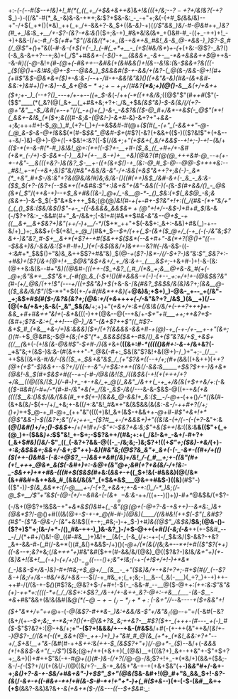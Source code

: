 +:-*(_-(_--#(*_$--+!&)+!_#(*(_((_+_/+$&+&++&_)&_+!&(((+/&;--$?-+$?+/&!&?(-+?_$_)-)-((/&"-#(*_&_-&)&-&-+*+;&:$?+$&-&:_-_-+"+;&(-(+#_$_(_&&/&)--+"-/+$(_+*()(*&)_++(_+_/+-&&+?-&_$+((&-*&)-*+)(_(/$"&&_)&/-#-@&#++_)&?(#_+_)&:&_+__/+-$?-(&?-*&:&(_)($+;&-+)_#&*&!&(&*_+()&#-#_-((+_-++)+!_-+)+&&-(/+:-#_/-$_(+#+"$"(/&(&/(*+:+_(&-+&*+&_#&!_&-&_@-*&&-)_)$?-$_#(/_@$"+(_)+"&((_-#-&-(+$(+(-_)_(-#(_+*+__-_(+$(#&/&*_)_+-(+_(+&:-@$?-_&?()(-&_&-&++?--+;&)+(_/$"+#_&&*-(-$()-+__(&&&+_-&+-__-*&+&&&++$_@++&--&-#_)((-@_-&!+*_(_#_-(@+(-#&++--_&#&(+(&#&&()+!(&--&!&:(*&-_$&&+?&(((-_($(@()_+-*&!_#&;_@_+-$---@&&_)_$&&&#($-+-&&/+(&?-(_@(&-/&&-@+!(#+(+#$"&$-@&*&+($_)+-&:&*-/--+*-/_#-+_-&_&!&"&)()((+_&"&-&)(#&_-(&+&#-&&:+)&#+)()+:&)-_-&_&+*_@&$-*+;+-+_($+/(#&?__(*&;+)(@()-__&__&(+/+&++($+;+-_)_(--+?()_---+/+-+--((+_$-&_(-/++_(-*((++&/&;_((@$"$"(#_++#_($"(-($$"____(*(_&?(@(_&+__(_+#&+&;+?+:_/&_+$&*(&$"&)-$-&_(&/(/_(+?-@+"&"__-$_/&#(+--+"(/(_-+()+(_)-&-_-&$?&(($-@_#+/&*-+&$(-_@$"(*+!(_&&+-&!&_(*($+;&((*(#_-&;&-(@&!-)-&+#-_&)-&+?+"+_&&-_+;&;+++#+!-$_@_)_#_(+?-(_)+/-+&$_&_#-#(@+_($(#(_-(+"_(-&&++"-@-(_@_&-$-&-@+!&_&$(*(#-$_$&"_@&#-$+_(#$?(-&?(+&&+(($-)(($?&!$"+(+&--+_-_&/-)&)-@+)-@+*(*(-+$&!+:&?((-$(/_(&*+;+"(*+$&+(_&/+&&$--+!+;-)-$+!-$(_&/+*_(($-*(+-&-#(*-#_)&!&!_@+:(*+!(-$?+-__+#-_($_&_((_+#+/+-&#(+&*_(-/+)-$-$&*-(-)__&)+(+-__&-+)+__+&)(@&?(#(@(@_+++&#-@_--+(+-*-+&"-__&(((+&?-)&(&?_$-__+-((+(&+$()-+_(&:-@_#_$-@--_@_@-$+*+*&:--_#&!_+-*(-+&+;&)$"&/(#&"+&&/&-&"-/+:_&&(+&$"&++?+;&(-)-_&*(*_+&"_#+$-/&:&"+?&(_@&/&!_#_)&;&/&-()(_(#(++)&$_/&#-&+(-_&_-_&:&-($_$_$_(+?-(&?_+(--$&*+((*&#&:$"+:_)&+&"+(&"-&_&((-)(*-_(_&_-$(#+&&/()_-_@&(&*(_$"_/(*++&-+)--_+_$_&+#&((&-)_@+/_-&__@-*-_()_$&:(_+$(_&$_@_-&;&(&&+*-)-&-$_$(-$"&*&+++_$&;(@(@_)&!(#-+(+-#+-$?&"+!+:((_/(#&-(*+"&/+"(_(_()_$&:($&/&$()$"-+-_-((-&&&&_&&$&$++(@$"+!+/--&$-)+#+#_$_/&-&(-/$?+?&:-_-&&#(#+"_&-/&&+;(-&!+#(#&*+$_#&-&"&--@+$_-+((__&+__&+$&?+)&"(++/-)+__/-*_/($+*_++"+$(-&$+:_&+:-&&)+#&(_)-+--&/+)_)+;_&&$_+_(-$(+&!_+_@_/(#&*_$-*-$+/(++(_$-(&+($_@+/_(-+_(-(-/&"&;$?&+-)&"&?_#-$+__&+*(+$?+-+#(*_$&++$($&*(--&+#+"-&(*+?(@()+"((---$&&+)&/-&&/&:($+#-#+)_)(*(-&$(&&/+)&*+-_-&?_#(-_/&-&$-((-+:&#+*_$&$()+"&)&_&++$$?+#&"&)_$(@-*+*(*$?-)&*-/(/-$+?-)&"&:$"_$&?+:-+_#&)+($?(/&+(@+!+__$_@&"&$+&+/_+_/&:&+-_(___&$+;-*+&+#-)+!-&-(&:(@++&:&(&*_--#+"&)(_(@&#_-(((_++_-($_+&?_(_#_/(*&_+;&__@+&-&_#(+(-_@+;&"&*+__$$"&+_(-#(@_&_(-$+!()(#+&&&-+_$($-)-(+--_+:+/+!+-(@&$&?&"(#-(+/_@&/(++!$"(---+/((+$&"&)+$(*+&-&-/&*(#&?_$&$&/&(&*_)&?+;(&&__@-_(_($_&&/&/$"_/($-*+"+$((+_-/+#(#&*++&)(_+__@&)&;+$+)_)-@&-_+--_+(/&"-_+;&$+#_$(#($-/&?&(&?+;(@&:+/(+&_++_++(-/_-&"&?+?_/&$_)(&__+)(/--(@(+&/+&+;&-&(-_&"_$&*(*&__/+;+)+"(*+&+/+:&+(/&!&(_/&/+(-++?+++__)+__-&_&_+#+#&++"&!+*(-_&+_&(((-)++(@&--@(--+&/+*-$+"+#___++;++&?+$-(&#+;$?&-&:+(_++!---@-)_/&"-(&+$?++$"((_#$?-&+$_#_(+&__+&-/+)&:&&&)($+/(_+?(_&_&&&-&&+#-$+$(@_)-+_(-+-/+-__+-+"(&+;()(#-*+$_@&#&;-$_@+(&;(+$"(*+_&&&$($&+-#&/()_&+($"&?&/+$_+&$+((/__(_&+(*-(+!&(&-_@&#$"-$+#-/_)_(_&+*&+(__((&+:_#-*((((()&#+:-&-+_/&+&?(-_+__&"&;+(&$-)&:&-(#(&+++"-*_@&(-#+:_$&(&"$?&!+&(@+)-/_)+"+;-_(/__-++$&((&+&-#_/&/-(&(($_+_$&+&"&$_/_(+"$?&*((--+/+;(#+(_&&((+&++)(*_++?(@_+(+$"-$_)&&+-_-&?+/(/(_(-+-&"-/+$&:+*+((&(/-&&:&_____+$&?_$++-)&+&*(@&!-&_$(#+$&$+#((-_-+-(-#-/_@&(&!($_/((&$&(-_+!(_+(+++/+?+/&__((@((&/($_)(/-#-)+_-*-+&/_+_@(/_&&"_/&++(_-+_+/&(&(+$++&/+:(*-&(*($-#&#(/-#+/-*(#-#-/&"+&(+_/(&-_&$-/&*(/---&-&-$&$-@((+-+*&(+_&(((($__&:()&$_/_(&/(&&(_#_++$(+-)(&&&_@-&&!+_&:($__-/-@+*-(++()_/-*((_&(#-(&+&(&/-$(+-/+/_+&;+-&((/+:&"&!_#&*+"&(&$&&(&(_&:-&-/-++#+?(/+;()+)_++$_@-+_#-@+_(++"&"((((+)&!_&+(&$-+&&+*_+-@+#-#$"+&+!+*(@$"&&-)-$((&?+;&"(/+;++-_-($?_#__+_-/+&&&+)+"((&!&-(+_/_(_--(-(+?-*&"+:&__(_@()&#()_+_/+;()-$&$+_-__/+/+!_#+/-*$"+:-$&?+*&:&;$"+&($++_/&:((&:&__&(($"+(_+(@_)+-($&&_)+:_$$"&!_+-$+;-$$?&++/(#&;+:+(_/&!-&+_-&+/-#+?+(_&+$_#&)()&/-_$"_((_(-&?+?&&-@((-_-/&;&;-)&;$?+!((+_$"+;($&)-*&/_(+)-*+:&;&$&&+;&&+/-&+;$"+*+)-*&)(#&"&;(@$?&_&"+_&+(-(-_-&*-((#+/+(()($(++-()&#&-(-&:_+_@$?_--)&&+*&#(/&)+/&!_/-(_#__+;+-((&"(#+(+!_+++_@&*_&($(-&#+)+:-&_@+(&"_@+;&#(_+?+_&(&/-/+!&:-_-$&++)+*+#&-(((#+$($&$(#+*&:(*&&+-+*((_$+!&(-#&&&)(@(/&*(&+#&#+&+*&&_#_(&&(/&(&"_(+$&*&$___@&++#&$-)((&)__(#$"-)(($"-)_)-$(&_&&*+:(/-@___+-/-(+?_+&&+;+-&-+:()_/-*_)&;(/-@_$+__/$"+"&$(-(@-(+/-$-$&#&-(-(&+$___@-$&:&-_++/((+--)()+)_)-#+*_@&$&/(+$?-(-/&+(@$?+!&$&$-+$"+_&*&$()&#+(_-&"(@(@+(-@+?-&-+&++)--&*&:_)&+(@&*$?_/-@()+#(((&(@_+-$-+-*_@(#-#-)(@&)(____/(/&#&!(++$(_-*$"(_&#$?(#$"-($"_&-@&_-/-(&"+*&!&$((+-+;_#&;-)-+_$-)+#_)&((@$"_/&$&)___$&;(@&-()-($?+)$"+;(&-/+*-/()_#&-++-)_)&-&?_)-/+$-@++(*+#()(-&;(-&*__++(+-$&#_--_-/_/(*+#+/()&!-@_((#-#&__)+)&!+__(&(-_(-&_(/+:-+-(-/_$&:&/($-&&?-+&?_&+-&&-#-(_#(/-&+*()(#_&()+&&$-/+)()(-_@+/(*(&(/(_&;&+-_-*+!+#(($"$?(++)((-&--+;&?_+&;(/_&+++"+)_#&"&#($++(#-&&/&/(@&)_@(($?&?-)&!&*_/_&+"+)($+$-(&)&_+!(&+!__(-+)-(+/+;()-$_-_@($(---()+;&"+!&;_(-*+*-(+!_$+/+!-)+*&*(_-)&&-$+/___&-)&)-#+!_#&;+$_@+/__(&__-_+"($&)&/+_-+&!+?+;-#+$(#(/_(--$?_&-+(_&;_/+/&--#&/+&_/+&&--*-$(/-+_#&_+;(_+;&;-)__&--(_&(-___)(_+?_)+-+)++-++#-/(/(&-+-$_(_)(#$?&;_@&?+$-/+#+!-$(-_-&&-#_--__@($-@+_+:(*+*+:&:$"&"&(+)-++*+:((((-*+(_/_/&$+:+$&?_/&-+/+-&++_&?-@+:-+&__(___-(&-$__-*&_+#&"&&+(&!&(&#(&___@(*($-@-+-(_/-*_/+*+:___/($-&+"_/_/--_&---_-+($+&&"+!($+"&*+/+"+$+$_@+-(-_@(&$?-#+*&-_)&:+&&/&-$"+/&"&$_(($_@_-_-+"+/(-&#($-$&?(&+/(+-_-$+;&;_+-*&;+?()(+-@(&+?&_&;++&?-__#$?($+-_(+++-(#---_+(-)_#($-_$"$?&?+:(@-+&/+;__+"-($?+!&&&/+--+&-(#&$__&/+#(-(+-++(&"++&/(*&!+--)_@$?-_(/(&+(-((*_&&+(@-_++-)+)_)+"&#_#_@(&_(+*+_(*&!_&&:+?+"--+/_$_+&!__+"&-(*&#(#-+_+&++:_&_(+*+*-$_(&$$?+"+)(/-@+*-_($_)--&/+(_-&&&(+!+*&*&$-&+"(_-/$"_)($&;(@+/++(+&++)(_(@&)__+(((&?+)_&+-++&"+-$"+$+?+;_&+)()+#++$"&(-+-#_@+*(*()(#-)&-(/+?(/_@-@-/&;$?+!+_-*(*&/+)(&&+($&;-&-/-_(_-($?+/(/(+(&(/-/(@((&/+?-__&-*_&(&+"&-+-+(+&+$&"(+-__)&_&"_#+/-&+-+;_&()+?-&-+-$&/+#&+&"-)+$$"_$+"(@&(_$&-&#+!(@_#+"&_&&_$+!-_&?-(&_(/_-&+-+((-#&+-*+!+#(&-$-#-*+!+"+*-)+(_#($+&--_)(*-(-$-(&#__&++(+$__(&&?-&&)&?&+_-&(+&+*($-/(&---((--$+$&#_:_:
